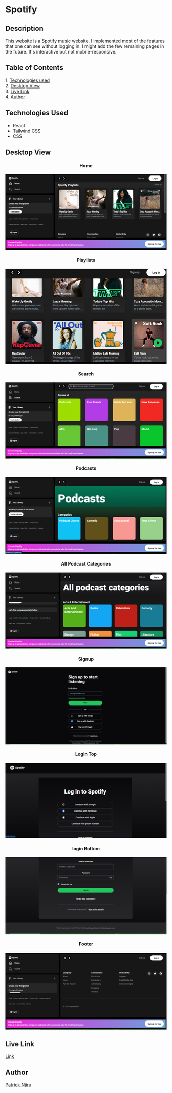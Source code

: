 <h1>Spotify</h1>

<h2> Description </h2>
This website is a Spotify music website. I implemented most of the features that one can see without logging in. I might add the few remaining pages in the future. It's interactive but not mobile-responsive.

<h2> Table of Contents </h2>
1. <a href='#tech'>Technologies used</a> <br>
2. <a href='#view'>Desktop View</a> <br>
3. <a href='#link'>Live Link</a> <br>
4. <a href='#author'>Author</a>

<h2 id='tech'> Technologies Used </h2>
<ul>
 <li>React</li>
 <li>Tailwind CSS</li>
 <li>CSS</li>
</ul>

<h2 id='view'> Desktop View </h2>
<h4 style="text-align: center">Home</h4>
<img src='./src/assets/screenshots/spotify1.png' />
<h4 style="text-align: center">Playlists</h4>
<img src='./src/assets/screenshots/spotify9.png' />
<h4 style="text-align: center">Search</h4>
<img src='./src/assets/screenshots/spotify2.png' />
<h4 style="text-align: center">Podcasts</h4>
<img src='./src/assets/screenshots/spotify3.png' />
<h4 style="text-align: center">All Podcast Categories</h4>
<img src='./src/assets/screenshots/spotify8.png' />
<h4 style="text-align: center">Signup</h4>
<img src='./src/assets/screenshots/spotify4.png' />
<h4 style="text-align: center">Login Top</h4>
<img src='./src/assets/screenshots/spotify5.png' />
<h4 style="text-align: center">login Bottom</h4>
<img src='./src/assets/screenshots/spotify6.png' />
<h4 style="text-align: center">Footer</h4>
<img src='./src/assets/screenshots/spotify7.png' />

<h2 id='link'> Live Link </h2>
<a href='https://spotify-ochre-kappa.vercel.app/'> Link </a>

<h2 id='author'> Author </h2>
<a href='https://www.linkedin.com/in/patrick-njiru-7569241ba'>Patrick Njiru</a>
